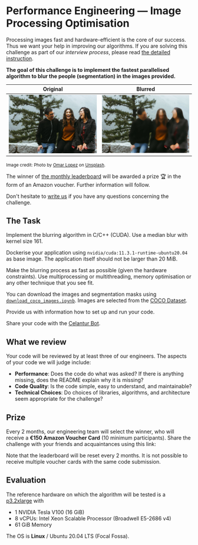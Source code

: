 Performance Engineering &mdash; Image Processing Optimisation
==============================================================

Processing images fast and hardware-efficient is the core of our success.
Thus we want your help in improving our algorithms.
If you are solving this challenge as part of our *interview process*, please read [the detailed instruction](Hiring.md).  

**The goal of this challenge is to implement the fastest parallelised algorithm to blur the people (segmentation) in the images provided.**

<table>
<thead>
  <tr>
    <th>Original</th>
    <th>Blurred</th>
  </tr>
</thead>
<tbody>
  <tr>
    <td><img src="assets/sample/original.jpeg" alt="original image"></td>
    <td><img src="assets/sample/blurred.jpeg" alt="blurred image"></td>
  </tr>
</tbody>
</table>

<small>Image credit: Photo by [Omar Lopez](https://unsplash.com/photos/rwF_pJRWhAI) on [Unsplash](https://unsplash.com/).</small>

The winner of [the monthly leaderboard](./Leaderboard.md) will be awarded a prize 🏆 in the form of an Amazon voucher. Further information will follow.

Don't hesitate to [write us](mailto:hello@celantur.com) if you have any questions concerning the challenge.

The Task
--------

Implement the blurring algorithm in C/C++ (CUDA). Use a median blur with kernel size 161.

Dockerise your application using `nvidia/cuda:11.3.1-runtime-ubuntu20.04` as base image. The application itself should not be larger than 20 MiB. 

Make the blurring process as fast as possible (given the hardware constraints). 
Use multiprocessing or multithreading, memory optimisation or any other technique that you see fit. 

You can download the images and segmentation masks using [`download_coco_images.ipynb`](./download_coco_images.ipynb).
Images are selected from the [COCO Dataset](https://cocodataset.org/#explore).

<!--The COCO API provides [C code](https://github.com/cocodataset/cocoapi/blob/master/common/maskApi.c) to turn the segmentation annotation into binary mask (numpy 2D array), cf [coco.py](https://github.com/cocodataset/cocoapi/blob/8c9bcc3cf640524c4c20a9c40e89cb6a2f2fa0e9/PythonAPI/pycocotools/coco.py#L434).-->

Provide us with information how to set up and run your code.

Share your code with the [Celantur Bot](https://github.com/celantor).

What we review
------------

Your code will be reviewed by at least three of our engineers. The aspects of your code we will judge include:
- **Performance**: Does the code do what was asked? If there is anything missing, does the README explain why it is missing?
- **Code Quality**: Is the code simple, easy to understand, and maintainable?
- **Technical Choices**: Do choices of libraries, algorithms, and architecture seem appropriate for the challenge?

Prize
------------

Every 2 months, our engineering team will select the winner, who will receive a **€150 Amazon Voucher Card** (10 minimum participants). Share the challenge with your friends and acquaintances using this link:   

Note that the leaderboard will be reset every 2 months. It is not possible to receive multiple voucher cards with the same code submission.


Evaluation
------------

The reference hardware on which the algorithm will be tested is a [p3.2xlarge](https://aws.amazon.com/ec2/instance-types/#Accelerated_Computing) with
- 1 NVIDIA Tesla V100 (16 GiB)
- 8 vCPUs: Intel Xeon Scalable Processor (Broadwell E5-2686 v4)
- 61 GiB Memory

The OS is **Linux** / Ubuntu 20.04 LTS (Focal Fossa). 
